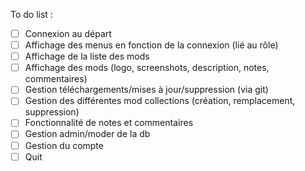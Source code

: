 To do list :

- [ ] Connexion au départ
- [ ] Affichage des menus en fonction de la connexion (lié au rôle)
- [ ] Affichage de la liste des mods
- [ ] Affichage des mods (logo, screenshots, description, notes, commentaires)
- [ ] Gestion téléchargements/mises à jour/suppression (via git)
- [ ] Gestion des différentes mod collections (création, remplacement, suppression)
- [ ] Fonctionnalité de notes et commentaires
- [ ] Gestion admin/moder de la db
- [ ] Gestion du compte
- [ ] Quit
